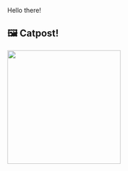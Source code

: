 Hello there!



## 🖼️ Catpost!

<sub>
    <img src="https://cdn2.thecatapi.com/images/csc.jpg" height="256">
</sub>

